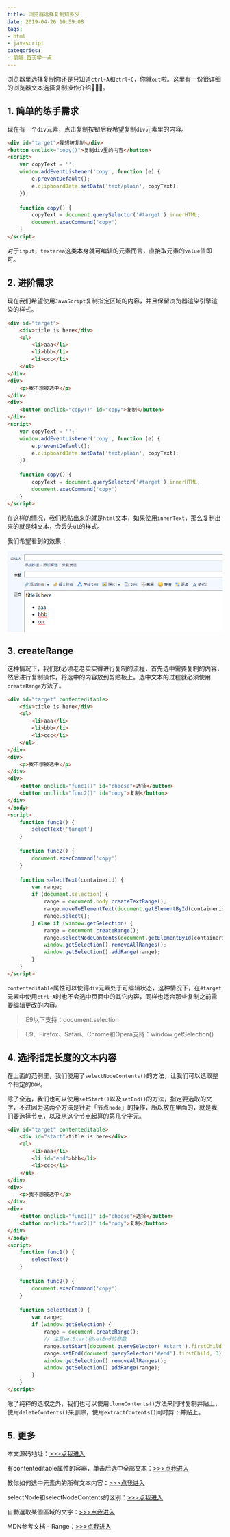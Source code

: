 ```yaml
---
title: 浏览器选择复制知多少
date: 2019-04-26 10:59:08
tags:
- html
- javascript
categories:
- 前端,每天学一点
---
```


浏览器里选择复制你还是只知道`ctrl+A`和`ctrl+C`，你就`out`啦。这里有一份很详细的浏览器文本选择复制操作介绍🥳🥳🥳。

<!-- more -->

## 1. 简单的练手需求

现在有一个`div`元素，点击复制按钮后我希望复制`div`元素里的内容。

```html
<div id="target">我想被复制</div>
<button onclick="copy()">复制div里的内容</button>
<script>
    var copyText = '';
    window.addEventListener('copy', function (e) {
        e.preventDefault();
        e.clipboardData.setData('text/plain', copyText);
    });

    function copy() {
        copyText = document.querySelector('#target').innerHTML;
        document.execCommand('copy')
    }
</script>
```

对于`input`，`textarea`这类本身就可编辑的元素而言，直接取元素的`value`值即可。

## 2. 进阶需求

现在我们希望使用`JavaScript`复制指定区域的内容，并且保留浏览器渲染引擎渲染的样式。

```html
<div id="target">
    <div>title is here</div>
    <ul>
        <li>aaa</li>
        <li>bbb</li>
        <li>ccc</li>
    </ul>
</div>
<div>
    <p>我不想被选中</p>
</div>
<div>
    <button onclick="copy()" id="copy">复制</button>
</div>
<script>
    var copyText = '';
    window.addEventListener('copy', function (e) {
        e.preventDefault();
        e.clipboardData.setData('text/plain', copyText);
    });

    function copy() {
        copyText = document.querySelector('#target').innerHTML;
        document.execCommand('copy')
    }
</script>
```
在这样的情况，我们粘贴出来的就是`html`文本，如果使用`innerText`，那么复制出来的就是纯文本，会丢失`ul`的样式。

我们希望看到的效果：

![](https://raw.githubusercontent.com/Nirvana-cn/Photograph-deposit/master/p38.png)

## 3. createRange

这种情况下，我们就必须老老实实得进行复制的流程，首先选中需要复制的内容，然后进行复制操作，将选中的内容放到剪贴板上。选中文本的过程就必须使用`createRange`方法了。

```html
<div id="target" contenteditable>
    <div>title is here</div>
    <ul>
        <li>aaa</li>
        <li>bbb</li>
        <li>ccc</li>
    </ul>
</div>
<div>
    <p>我不想被选中</p>
</div>
<div>
    <button onclick="func1()" id="choose">选择</button>
    <button onclick="func2()" id="copy">复制</button>
</div>
</body>
<script>
    function func1() {
        selectText('target')
    }

    function func2() {
        document.execCommand('copy')
    }

    function selectText(containerid) {
        var range;
        if (document.selection) {
            range = document.body.createTextRange();
            range.moveToElementText(document.getElementById(containerid));
            range.select();
        } else if (window.getSelection) {
            range = document.createRange();
            range.selectNodeContents(document.getElementById(containerid));
            window.getSelection().removeAllRanges();
            window.getSelection().addRange(range);
        }
    }
</script>
```

`contenteditable`属性可以使得`div`元素处于可编辑状态，这种情况下，在`#target`元素中使用`ctrl+A`时也不会选中页面中的其它内容，同样也适合那些复制之前需要编辑更改的内容。

> IE9以下支持：document.selection

> IE9、Firefox、Safari、Chrome和Opera支持：window.getSelection()

## 4. 选择指定长度的文本内容

在上面的范例里，我们使用了`selectNodeContents()`的方法，让我们可以选取整个指定的`DOM`。

除了全选，我们也可以使用`setStart()`以及`setEnd()`的方法，指定要选取的文字，不过因为这两个方法是针对「节点`node`」的操作，所以放在里面的，就是我们要选择节点，以及从这个节点起算的第几个字元。

```html
<div id="target" contenteditable>
    <div id="start">title is here</div>
    <ul>
        <li>aaa</li>
        <li id="end">bbb</li>
        <li>ccc</li>
    </ul>
</div>
<div>
    <p>我不想被选中</p>
</div>
<div>
    <button onclick="func1()" id="choose">选择</button>
    <button onclick="func2()" id="copy">复制</button>
</div>
</body>
<script>
    function func1() {
        selectText()
    }

    function func2() {
        document.execCommand('copy')
    }

    function selectText() {
        var range;
        if (window.getSelection) {
            range = document.createRange();
            // 注意setStart和setEnd的参数
            range.setStart(document.querySelector('#start').firstChild, 0);
            range.setEnd(document.querySelector('#end').firstChild, 3);
            window.getSelection().removeAllRanges();
            window.getSelection().addRange(range);
        }
    }
</script>
```

除了纯粹的选取之外，我们也可以使用`cloneContents()`方法来同时复制并贴上，使用`deleteContents()`来删除，使用`extractContents()`同时剪下并贴上。

## 5. 更多

本文源码地址：[>>>点我进入](https://github.com/Nirvana-cn/WebTechnology/tree/master/JS/selectText)

有contenteditable属性的容器，单击后选中全部文本：[>>>点我进入](https://segmentfault.com/q/1010000007857595?_ea=1474484)

教你如何选中元素内的所有文本内容：[>>>点我进入](https://segmentfault.com/a/1190000012316525)

selectNode和selectNodeContents的区别：[>>>点我进入](https://blog.csdn.net/yana_loo/article/details/51487412)

自動選取某個區域的文字：[>>>点我进入](https://www.oxxostudio.tw/articles/201508/select-text.html)

MDN参考文档 - Range：[>>>点我进入](https://developer.mozilla.org/zh-CN/docs/Web/API/Range)
